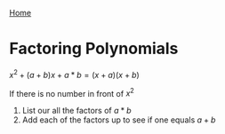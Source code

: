 [Home](../README.md)

# Factoring Polynomials

$x^2 + (a+b)x + a*b = (x + a)(x + b)$

If there is no number in front of $x^2$
1. List our all the factors of $a*b$
2. Add each of the factors up to see if one equals $a+b$